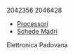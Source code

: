 2042356
2046428

- [Processori](./processori.md)
- [Schede Madri](./schede_madri.md)

Elettronica Padovana

